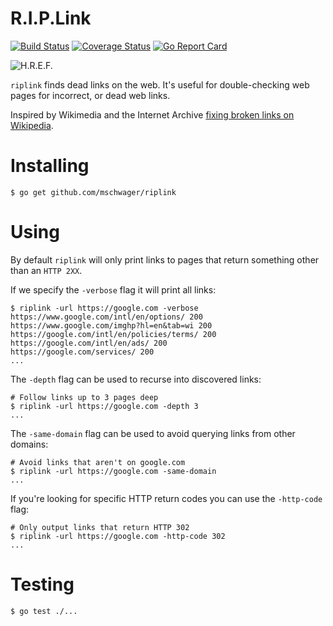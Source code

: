 # R.I.P.Link

[![Build Status](https://travis-ci.org/mschwager/riplink.svg?branch=master)](https://travis-ci.org/mschwager/riplink)
[![Coverage Status](https://coveralls.io/repos/github/mschwager/riplink/badge.svg?branch=master)](https://coveralls.io/github/mschwager/riplink?branch=master)
[![Go Report Card](https://goreportcard.com/badge/github.com/mschwager/riplink)](https://goreportcard.com/report/github.com/mschwager/riplink)

![H.R.E.F.](logo.png)

`riplink` finds dead links on the web. It's useful for double-checking web pages for incorrect, or dead web links.

Inspired by Wikimedia and the Internet Archive [fixing broken links on Wikipedia](https://blog.wikimedia.org/2016/10/26/internet-archive-broken-links/).

# Installing

```
$ go get github.com/mschwager/riplink
```

# Using

By default `riplink` will only print links to pages that return something other than an `HTTP 2XX`.

If we specify the `-verbose` flag it will print all links:

```
$ riplink -url https://google.com -verbose
https://www.google.com/intl/en/options/ 200
https://www.google.com/imghp?hl=en&tab=wi 200
https://google.com/intl/en/policies/terms/ 200
https://google.com/intl/en/ads/ 200
https://google.com/services/ 200
...
```

The `-depth` flag can be used to recurse into discovered links:

```
# Follow links up to 3 pages deep
$ riplink -url https://google.com -depth 3
...
```

The `-same-domain` flag can be used to avoid querying links from other domains:

```
# Avoid links that aren't on google.com
$ riplink -url https://google.com -same-domain
...
```

If you're looking for specific HTTP return codes you can use the `-http-code` flag:

```
# Only output links that return HTTP 302
$ riplink -url https://google.com -http-code 302
...
```

# Testing

```
$ go test ./...
```
